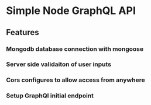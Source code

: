 # Simple Node GraphQL API

## Features

### Mongodb database connection with mongoose

### Server side validaiton of user inputs

### Cors configures to allow access from anywhere

### Setup GraphQl initial endpoint
